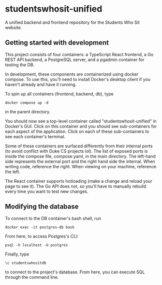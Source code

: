 # studentswhosit-unified
A unified backend and frontend repository for the Students Who Sit website.

## Getting started with development
This project consists of four containers: a TypeScript React frontend, a Go REST API backend, a PostgreSQL server, and a pgadmin container for testing the DB.

In development, these components are containerized using docker compose. To use this, you'll need to install Docker's desktop client if you haven't already and have it running.

To spin up all containers (frontend, backend, db), type
```
docker compose up -d
```
in the parent directory.

You should now see a top-level container called "studentswhosit-unified" in Docker's GUI. Click on this container and you should see sub-containers for each aspect of the application. Click on each of these sub-containers to see each container's terminal.

Some of these containers are surfaced differently from their internal ports (to avoid conflict with Duke CS projects lol). The list of exposed ports is inside the compose file, compose.yaml, in the main directory. The left-hand side represents the external port and the right hand side the internal. When writing code, reference the right. When viewing on your machine, reference the left.

The React container supports hotloading (make a change and reload your page to see it). The Go API does not, so you'll have to manually rebuild every time you want to test new changes.

## Modifying the database
To connect to the DB container's bash shell, run
```
docker exec -it postgres-db bash
```
From here, to access Postgres's CLI:
```
psql -h localhost -U postgres
```
Finally, type
```
\c studentswhositdb
```
to connect to the project's database. From here, you can execute SQL through the command line.
